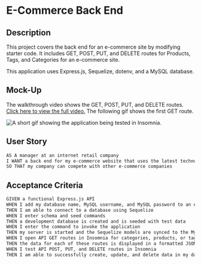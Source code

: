 # E-Commerce Back End

## Description
This project covers the back end for an e-commerce site by modifying starter code. It includes GET, POST, PUT, and DELETE routes for Products, Tags, and Categories for an e-commerce site.

This application uses Express.js, Sequelize, dotenv, and a MySQL database.

## Mock-Up

The walkthrough video shows the GET, POST, PUT, and DELETE routes. [Click here to view the full video.](https://drive.google.com/file/d/1zLU0W5AiMjxaj18uwM2e9FxAD1eTw9iZ/view?usp=sharing) The following gif shows the first GET route.

![A short gif showing the application being tested in Insomnia.](./Assets/ecommerce.gif)


## User Story

```md
AS A manager at an internet retail company
I WANT a back end for my e-commerce website that uses the latest technologies
SO THAT my company can compete with other e-commerce companies
```

## Acceptance Criteria

```md
GIVEN a functional Express.js API
WHEN I add my database name, MySQL username, and MySQL password to an environment variable file
THEN I am able to connect to a database using Sequelize
WHEN I enter schema and seed commands
THEN a development database is created and is seeded with test data
WHEN I enter the command to invoke the application
THEN my server is started and the Sequelize models are synced to the MySQL database
WHEN I open API GET routes in Insomnia for categories, products, or tags
THEN the data for each of these routes is displayed in a formatted JSON
WHEN I test API POST, PUT, and DELETE routes in Insomnia
THEN I am able to successfully create, update, and delete data in my database
```
